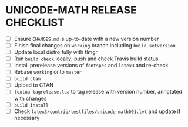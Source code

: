 # UNICODE-MATH RELEASE CHECKLIST

- [ ] Ensure `CHANGES.md` is up-to-date with a new version number
- [ ] Finish final changes on `working` branch including `build setversion`
- [ ] Update local distro fully with tlmgr
- [ ] Run `build check` locally; push and check Travis build status
- [ ] Install prerelease versions of `fontspec` and `latex3` and re-check
- [ ] Rebase `working` onto `master`
- [ ] `build ctan`
- [ ] Upload to CTAN
- [ ] `texlua tagrelease.lua` to tag release with version number, annotated with changes
- [ ] `build install`
- [ ] Check `latex3/contrib/testfiles/unicode-math001.lvt` and update if necessary
